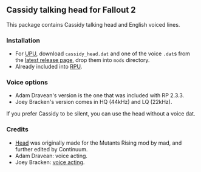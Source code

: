 ## Cassidy talking head for Fallout 2

This package contains Cassidy talking head and English voiced lines.

### Installation
- For [UPU](https://github.com/BGforgeNet/Fallout2_Unofficial_Patch), download `cassidy_head.dat` and one of the voice `.dat`s from the [latest release page](https://github.com/BGforgeNet/Fallout2_Cassidy_Head/releases/latest), drop them into `mods` directory.
- Already included into [RPU](https://github.com/BGforgeNet/Fallout2_Restoration_Project).

### Voice options
- Adam Dravean's version is the one that was included with RP 2.3.3.
- Joey Bracken's version comes in HQ (44kHz) and LQ (22kHz).

If you prefer Cassidy to be silent, you can use the head without a voice dat.

### Credits
- [Head](https://www.nma-fallout.com/threads/cassidys-talking-head-needs-a-voice.182559/) was originally made for the Mutants Rising mod by mad, and further edited by Continuum.
- Adam Dravean: voice acting.
- Joey Bracken: [voice acting](https://www.nma-fallout.com/threads/new-voice-for-cassidy.218116/).
